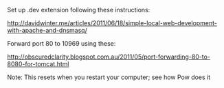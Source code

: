 Set up .dev extension following these instructions:

http://davidwinter.me/articles/2011/06/18/simple-local-web-development-with-apache-and-dnsmasq/

Forward port 80 to 10969 using these:

http://obscuredclarity.blogspot.com.au/2011/05/port-forwarding-80-to-8080-for-tomcat.html

Note: This resets when you restart your computer; see how Pow does it
